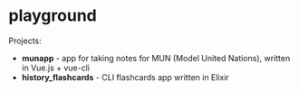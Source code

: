 # playground

Projects:

* **munapp** - app for taking notes for MUN (Model United Nations), written in Vue.js + vue-cli
* **history_flashcards** - CLI flashcards app written in Elixir

